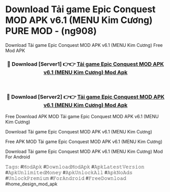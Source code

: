 # Download Tải game Epic Conquest MOD APK v6.1 (MENU Kim Cương) PURE MOD - (ng908)
Download Tải game Epic Conquest MOD APK v6.1 (MENU Kim Cương) Free Mod APK

<div align="center">
<h3>🔴 Download [Server1] 👉👉 <a href="https://apk-comot.site?title=Tải_game_Epic_Conquest_MOD_APK_v6.1_(MENU_Kim_Cương)">Tải game Epic Conquest MOD APK v6.1 (MENU Kim Cương) Mod Apk</a></h3><br>

<h3>🔴 Download [Server2] 👉👉 <a href="https://apk-comot.site?title=Tải_game_Epic_Conquest_MOD_APK_v6.1_(MENU_Kim_Cương)">Tải game Epic Conquest MOD APK v6.1 (MENU Kim Cương) Mod Apk</a></h3>
</div>


Free Download APK MOD Tải game Epic Conquest MOD APK v6.1 (MENU Kim Cương)

Download Tải game Epic Conquest MOD APK v6.1 (MENU Kim Cương) 

Free APK MOD Tải game Epic Conquest MOD APK v6.1 (MENU Kim Cương) 

Download Tải game Epic Conquest MOD APK v6.1 (MENU Kim Cương) Mod For Android

𝚃𝚊𝚐𝚜: #𝙼𝚘𝚍𝙰𝚙𝚔 #𝙳𝚘𝚠𝚗𝚕𝚘𝚊𝚍𝙼𝚘𝚍𝙰𝚙𝚔 #𝙰𝚙𝚔𝙻𝚊𝚝𝚎𝚜𝚝𝚅𝚎𝚛𝚜𝚒𝚘𝚗 #𝙰𝚙𝚔𝚄𝚗𝚕𝚒𝚖𝚒𝚝𝚎𝚍𝙼𝚘𝚗𝚎𝚢 #𝙰𝚙𝚔𝚄𝚗𝚕𝚘𝚌𝚔𝙰𝚕𝚕 #𝙰𝚙𝚔𝙽𝚘𝙰𝚍𝚜 #𝚄𝚗𝚕𝚘𝚌𝚔𝙿𝚛𝚎𝚖𝚒𝚞𝚖 #𝙵𝚘𝚛𝙰𝚗𝚍𝚛𝚘𝚒𝚍 #𝙵𝚛𝚎𝚎𝙳𝚘𝚠𝚗𝚕𝚘𝚊𝚍 #home_design_mod_apk